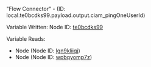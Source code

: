 "Flow Connector" - (ID: local.te0bcdks99.payload.output.ciam_pingOneUserId)

Variable Written:
Node ID: [te0bcdks99](../nodes/te0bcdks99.md)

Variable Reads:
* Node (Node ID: [lgn9kliiqj](../nodes/lgn9kliiqj.md))
* Node (Node ID: [wpbqyomp7z](../nodes/wpbqyomp7z.md))
